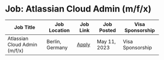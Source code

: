 # Job: Atlassian Cloud Admin (m/f/x)

| Job Title | Job Location | Job Link | Job Posted | Visa Sponsorship |
| --- | --- | --- | --- | --- |
| Atlassian Cloud Admin (m/f/x) | Berlin, Germany | [Apply](https://careers.hellofresh.com/global/en/job/4986473?gh_jid=4986473) | May 11, 2023 | Visa Sponsorship |
